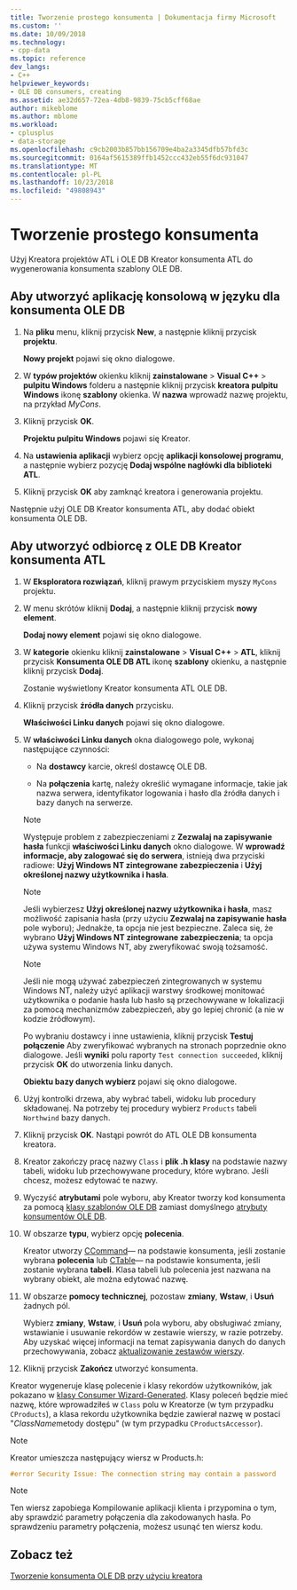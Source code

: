 ```yaml
---
title: Tworzenie prostego konsumenta | Dokumentacja firmy Microsoft
ms.custom: ''
ms.date: 10/09/2018
ms.technology:
- cpp-data
ms.topic: reference
dev_langs:
- C++
helpviewer_keywords:
- OLE DB consumers, creating
ms.assetid: ae32d657-72ea-4db8-9839-75cb5cff68ae
author: mikeblome
ms.author: mblome
ms.workload:
- cplusplus
- data-storage
ms.openlocfilehash: c9cb2003b857bb156709e4ba2a3345dfb57bfd3c
ms.sourcegitcommit: 0164af5615389ffb1452ccc432eb55f6dc931047
ms.translationtype: MT
ms.contentlocale: pl-PL
ms.lasthandoff: 10/23/2018
ms.locfileid: "49808943"
---
```

# <a name="creating-a-simple-consumer"></a>Tworzenie prostego konsumenta

Użyj Kreatora projektów ATL i OLE DB Kreator konsumenta ATL do wygenerowania konsumenta szablony OLE DB.

## <a name="to-create-a-console-application-for-an-ole-db-consumer"></a>Aby utworzyć aplikację konsolową w języku dla konsumenta OLE DB

1. Na **pliku** menu, kliknij przycisk **New**, a następnie kliknij przycisk **projektu**.

   **Nowy projekt** pojawi się okno dialogowe.

1. W **typów projektów** okienku kliknij **zainstalowane** > **Visual C++** > **pulpitu Windows** folderu a następnie kliknij przycisk **kreatora pulpitu Windows** ikonę **szablony** okienka. W **nazwa** wprowadź nazwę projektu, na przykład *MyCons*.

1. Kliknij przycisk **OK**.

   **Projektu pulpitu Windows** pojawi się Kreator.

1. Na **ustawienia aplikacji** wybierz opcję **aplikacji konsolowej programu**, a następnie wybierz pozycję **Dodaj wspólne nagłówki dla biblioteki ATL**.

1. Kliknij przycisk **OK** aby zamknąć kreatora i generowania projektu.

Następnie użyj OLE DB Kreator konsumenta ATL, aby dodać obiekt konsumenta OLE DB.

## <a name="to-create-a-consumer-with-the-atl-ole-db-consumer-wizard"></a>Aby utworzyć odbiorcę z OLE DB Kreator konsumenta ATL

1. W **Eksploratora rozwiązań**, kliknij prawym przyciskiem myszy `MyCons` projektu.

1. W menu skrótów kliknij **Dodaj**, a następnie kliknij przycisk **nowy element**.

   **Dodaj nowy element** pojawi się okno dialogowe.

1. W **kategorie** okienku kliknij **zainstalowane** > **Visual C++** > **ATL**, kliknij przycisk **Konsumenta OLE DB ATL** ikonę **szablony** okienku, a następnie kliknij przycisk **Dodaj**.

   Zostanie wyświetlony Kreator konsumenta ATL OLE DB.

1. Kliknij przycisk **źródła danych** przycisku.

   **Właściwości Linku danych** pojawi się okno dialogowe.

1. W **właściwości Linku danych** okna dialogowego pole, wykonaj następujące czynności:

   - Na **dostawcy** karcie, określ dostawcę OLE DB.

   - Na **połączenia** kartę, należy określić wymagane informacje, takie jak nazwa serwera, identyfikator logowania i hasło dla źródła danych i bazy danych na serwerze.

   > [!NOTE]
   > Występuje problem z zabezpieczeniami z **Zezwalaj na zapisywanie hasła** funkcji **właściwości Linku danych** okno dialogowe. W **wprowadź informacje, aby zalogować się do serwera**, istnieją dwa przyciski radiowe: **Użyj Windows NT zintegrowane zabezpieczenia** i **Użyj określonej nazwy użytkownika i hasła**.

   > [!NOTE]
   > Jeśli wybierzesz **Użyj określonej nazwy użytkownika i hasła**, masz możliwość zapisania hasła (przy użyciu **Zezwalaj na zapisywanie hasła** pole wyboru); Jednakże, ta opcja nie jest bezpieczne. Zaleca się, że wybrano **Użyj Windows NT zintegrowane zabezpieczenia**; ta opcja używa systemu Windows NT, aby zweryfikować swoją tożsamość.

   > [!NOTE]
   > Jeśli nie mogą używać zabezpieczeń zintegrowanych w systemu Windows NT, należy użyć aplikacji warstwy środkowej monitować użytkownika o podanie hasła lub hasło są przechowywane w lokalizacji za pomocą mechanizmów zabezpieczeń, aby go lepiej chronić (a nie w kodzie źródłowym).

   Po wybraniu dostawcy i inne ustawienia, kliknij przycisk **Testuj połączenie** Aby zweryfikować wybranych na stronach poprzednie okno dialogowe. Jeśli **wyniki** polu raporty `Test connection succeeded`, kliknij przycisk **OK** do utworzenia linku danych.

   **Obiektu bazy danych wybierz** pojawi się okno dialogowe.

1. Użyj kontrolki drzewa, aby wybrać tabeli, widoku lub procedury składowanej. Na potrzeby tej procedury wybierz `Products` tabeli `Northwind` bazy danych.

1. Kliknij przycisk **OK**. Nastąpi powrót do ATL OLE DB konsumenta kreatora.

1. Kreator zakończy pracę nazwy `Class` i **plik .h klasy** na podstawie nazwy tabeli, widoku lub przechowywane procedury, które wybrano. Jeśli chcesz, możesz edytować te nazwy.

1. Wyczyść **atrybutami** pole wyboru, aby Kreator tworzy kod konsumenta za pomocą [klasy szablonów OLE DB](../../data/oledb/ole-db-consumer-templates-reference.md) zamiast domyślnego [atrybuty konsumentów OLE DB](../../windows/ole-db-consumer-attributes.md).

1. W obszarze **typu**, wybierz opcję **polecenia**.

   Kreator utworzy [CCommand](../../data/oledb/ccommand-class.md)— na podstawie konsumenta, jeśli zostanie wybrana **polecenia** lub [CTable](../../data/oledb/ctable-class.md)— na podstawie konsumenta, jeśli zostanie wybrana **tabeli**. Klasa tabeli lub polecenia jest nazwana na wybrany obiekt, ale można edytować nazwę.

1. W obszarze **pomocy technicznej**, pozostaw **zmiany**, **Wstaw**, i **Usuń** żadnych pól.

   Wybierz **zmiany**, **Wstaw**, i **Usuń** pola wyboru, aby obsługiwać zmiany, wstawianie i usuwanie rekordów w zestawie wierszy, w razie potrzeby. Aby uzyskać więcej informacji na temat zapisywania danych do danych przechowywania, zobacz [aktualizowanie zestawów wierszy](../../data/oledb/updating-rowsets.md).

1. Kliknij przycisk **Zakończ** utworzyć konsumenta.

Kreator wygeneruje klasę polecenie i klasy rekordów użytkowników, jak pokazano w [klasy Consumer Wizard-Generated](../../data/oledb/consumer-wizard-generated-classes.md). Klasy poleceń będzie mieć nazwę, które wprowadziłeś w `Class` polu w Kreatorze (w tym przypadku `CProducts`), a klasa rekordu użytkownika będzie zawierał nazwę w postaci "*ClassName*metody dostępu" (w tym przypadku `CProductsAccessor`).

> [!NOTE]
> Kreator umieszcza następujący wiersz w Products.h:

```cpp
#error Security Issue: The connection string may contain a password
```

> [!NOTE]
> Ten wiersz zapobiega Kompilowanie aplikacji klienta i przypomina o tym, aby sprawdzić parametry połączenia dla zakodowanych hasła. Po sprawdzeniu parametry połączenia, możesz usunąć ten wiersz kodu.

## <a name="see-also"></a>Zobacz też

[Tworzenie konsumenta OLE DB przy użyciu kreatora](../../data/oledb/creating-an-ole-db-consumer-using-a-wizard.md)
